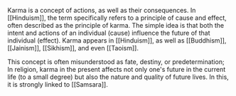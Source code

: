 Karma is a concept of actions, as well as their consequences. In [[Hinduism]], the term specifically refers to a principle of cause and effect, often described as the principle of karma. The simple idea is that both the intent and actions of an individual (cause) influence the future of that individual (effect). Karma appears in [[Hinduism]], as well as [[Buddhism]], [[Jainism]], [[Sikhism]], and even [[Taoism]].

This concept is often misunderstood as fate, destiny, or predetermination; In religion, karma in the present affects not only one's future in the current life (to a small degree) but also the nature and quality of future lives. In this, it is strongly linked to [[Samsara]].